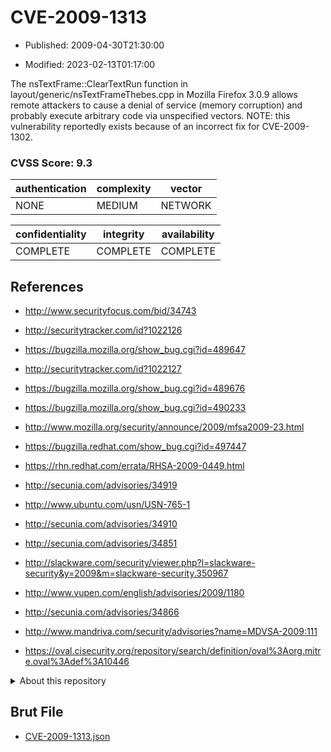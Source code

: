 # CVE-2009-1313

- Published: 2009-04-30T21:30:00

- Modified: 2023-02-13T01:17:00

The nsTextFrame::ClearTextRun function in layout/generic/nsTextFrameThebes.cpp in Mozilla Firefox 3.0.9 allows remote attackers to cause a denial of service (memory corruption) and probably execute arbitrary code via unspecified vectors. NOTE: this vulnerability reportedly exists because of an incorrect fix for CVE-2009-1302.

### CVSS Score: **9.3**

| authentication | complexity | vector |
| --- | --- | --- |
| NONE | MEDIUM | NETWORK |

| confidentiality | integrity | availability |
| --- | --- | --- |
| COMPLETE | COMPLETE | COMPLETE |

## References

* http://www.securityfocus.com/bid/34743

* http://securitytracker.com/id?1022126

* https://bugzilla.mozilla.org/show_bug.cgi?id=489647

* http://securitytracker.com/id?1022127

* https://bugzilla.mozilla.org/show_bug.cgi?id=489676

* https://bugzilla.mozilla.org/show_bug.cgi?id=490233

* http://www.mozilla.org/security/announce/2009/mfsa2009-23.html

* https://bugzilla.redhat.com/show_bug.cgi?id=497447

* https://rhn.redhat.com/errata/RHSA-2009-0449.html

* http://secunia.com/advisories/34919

* http://www.ubuntu.com/usn/USN-765-1

* http://secunia.com/advisories/34910

* http://secunia.com/advisories/34851

* http://slackware.com/security/viewer.php?l=slackware-security&y=2009&m=slackware-security.350967

* http://www.vupen.com/english/advisories/2009/1180

* http://secunia.com/advisories/34866

* http://www.mandriva.com/security/advisories?name=MDVSA-2009:111

* https://oval.cisecurity.org/repository/search/definition/oval%3Aorg.mitre.oval%3Adef%3A10446

<details>
<summary>About this repository</summary> 

  This repository is part of the project [Live Hack CVE](https://github.com/Live-Hack-CVE). Main website can be found [www.live-hack.org](https://www.live-hack.org) 
  
  Made by [Sn0wAlice](https://github.com/Sn0wAlice) for the people that care about security and need to have a feed of the latest CVEs. Hope you enjoy it, don't forget to star the repo and follow me on [Twitter](https://twitter.com/Sn0wAlice) and [Github](https://github.com/Sn0wAlice). And that is my [personnal website](https://www.alice-snow.me/)

  - [Home Page](https://github.com/Live-Hack-CVE)
  - [Framework](https://github.com/Live-Hack-CVE/cve-framework)
  - [CVE database](https://github.com/Live-Hack-CVE/full_database)
  - [Changelog](https://github.com/Live-Hack-CVE/Changelog)
</details>

## Brut File

* [CVE-2009-1313.json](https://raw.githubusercontent.com/Live-Hack-CVE/full_database/main/cves/2009/CVE-2009-1313.json)

